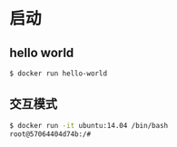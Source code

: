 # 启动
## hello world
```bash
$ docker run hello-world
```

## 交互模式
```bash
$ docker run -it ubuntu:14.04 /bin/bash
root@57064404d74b:/#
```